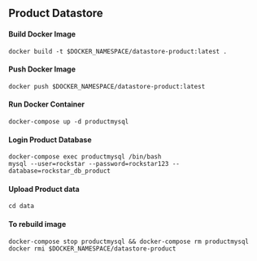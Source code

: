 ## Product Datastore

#### Build Docker Image

```
docker build -t $DOCKER_NAMESPACE/datastore-product:latest .
```

#### Push Docker Image

```
docker push $DOCKER_NAMESPACE/datastore-product:latest
```

#### Run Docker Container

```
docker-compose up -d productmysql
```

#### Login Product Database

```
docker-compose exec productmysql /bin/bash
mysql --user=rockstar --password=rockstar123 --database=rockstar_db_product
```

#### Upload Product data

```
cd data
```

#### To rebuild image

```
docker-compose stop productmysql && docker-compose rm productmysql
docker rmi $DOCKER_NAMESPACE/datastore-product
```
